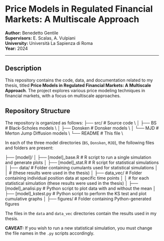 # Price Models in Regulated Financial Markets: A Multiscale Approach

**Author:** Benedetto Gentile  
**Supervisors:** E. Scalas, A. Vulpiani  
**University:** Università La Sapienza di Roma  
**Year:** 2024

---

## Description

This repository contains the code, data, and documentation related to my thesis, titled **Price Models in Regulated Financial Markets: A Multiscale Approach**. The project explores various price modeling techniques in financial markets, with a focus on multiscale approaches.

## Repository Structure

The repository is organized as follows:
├── src/                # Source code \\
│   ├── BS              # Black-Scholes models \\
│   ├── Donsken         # Donsker models \\
│   └── MJD             # Merton Jump Diffusion models \\
└── README              # This file \\ 

In each of the three model directories (`BS`, `Donsken`, `MJD`), the following files and folders are present:

├── [model]/
│   ├── [model]_base.R       # R script to run a single simulation and generate plots
│   ├── [model]_stat.R       # R script for statistical simulations
│   ├── data/                # Folder containing cumulants used for statistical simulations 
│   │                        # (these results were used in the thesis)
│   ├── data_vec/            # Folder containing individual position data at specific time points 
│   │                        # for each statistical simulation (these results were used in the thesis)
│   ├── [model]_analisi.py   # Python script to plot data with and without the mean
│   ├── [model]_kstest.py    # Python script to perform the KS test and plot cumulative graphs
│   ├── figures/             # Folder containing Python-generated figures


The files in the `data` and `data_vec` directories contain the results used in my thesis.

**CAVEAT:** If you wish to run a new statistical simulation, you must change the file names in the `.py` scripts accordingly.
